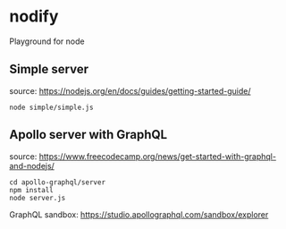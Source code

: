 # nodify
Playground for node

## Simple server
source: https://nodejs.org/en/docs/guides/getting-started-guide/

```shell
node simple/simple.js
```

## Apollo server with GraphQL
source: https://www.freecodecamp.org/news/get-started-with-graphql-and-nodejs/
```shell
cd apollo-graphql/server
npm install
node server.js
```

GraphQL sandbox: https://studio.apollographql.com/sandbox/explorer